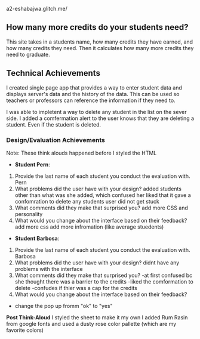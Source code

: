 
a2-eshabajwa.glitch.me/

## How many more credits do your students need?
This site takes in a students name, how many credits they have earned, and how many credits they need. Then it calculates how many more credits they need to graduate.

## Technical Achievements
I created single page app that provides a way to enter student data and displays server's data and the history of the data. This can be used so teachers or professors can reference the information if they need to.

I was able to impletent a way to delete any student in the list on the sever side. I added a comfermation alert to the user knows that they are deleting a student. Even if the student is deleted.

### Design/Evaluation Achievements
Note: These think alouds happened before I styled the HTML

- **Student Pern**:
1. Provide the last name of each student you conduct the evaluation with.
Pern
2. What problems did the user have with your design?
added students other than what was she added, which confused her 
liked that it gave a confomration to delete any students 
user did not get stuck 
3. What comments did they make that surprised you?
add more CSS and personality 
4. What would you change about the interface based on their feedback?
add more css
add more infromation (like average stuedents)


- **Student Barbosa**:
1. Provide the last name of each student you conduct the evaluation with.
Barbosa
2. What problems did the user have with your design?
didnt have any problems with the interface 
3. What comments did they make that surprised you?
-at first confused bc she thought there was a barrier to the credits
-liked the comformation to delete 
-confudes if thier was a cap for the credits 
4. What would you change about the interface based on their feedback?
- change the pop up fromm "ok" to "yes"

**Post Think-Aloud**
I styled the sheet to make it my own I added Rum Rasin from google fonts and used a dusty rose color pallette (which are my favorite colors)

